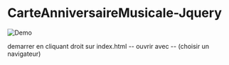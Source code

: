 # CarteAnniversaireMusicale-Jquery
 
![Demo](https://github.com/legrandflo/CarteAnniversaireMusicale-Jquery/blob/master/DemoCarteAnniversaireMusicale.gif)

demarrer en cliquant droit sur index.html -- ouvrir avec -- (choisir un navigateur)
